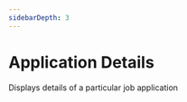 ```yaml
---
sidebarDepth: 3
---
```


# Application Details 

Displays details of a particular job application 

